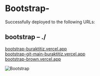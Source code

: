 # Bootstrap-

Successfully deployed to the following URLs:

## bootstrap – ./

[bootstrap-buraktitiz.vercel.app](https://bootstrap-buraktitiz.vercel.app)  
[bootstrap-git-main-buraktitiz.vercel.app](https://bootstrap-git-main-buraktitiz.vercel.app)  
[bootstrap-brown.vercel.app](https://bootstrap-brown.vercel.app)

![Bootstrap](https://github.com/buraktitiz/Patika-FrontEnd/blob/main/Bootstrap/image/Bootstrap.png)

